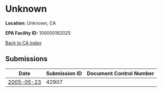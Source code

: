 # Unknown

**Location:** Unknown, CA

**EPA Facility ID:** 100000192025

[Back to CA Index](../../index.md)

## Submissions

| Date | Submission ID | Document Control Number |
|------|--------------|-------------------------|
| [2005-05-23](submissions/42907.md) | 42907 |  |
